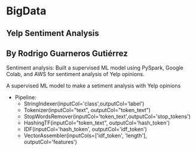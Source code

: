 # BigData
## Yelp Sentiment Analysis
## By Rodrigo Guarneros Gutiérrez

Sentiment analysis: Built a supervised ML model using PySpark, Google Colab, and AWS for sentiment analysis of Yelp opinions. 

A supervised ML model to make a setiment analysis with Yelp opinions
- Pipeline:
  - StringIndexer(inputCol='class',outputCol='label')
  - Tokenizer(inputCol="text", outputCol="token_text")
  - StopWordsRemover(inputCol='token_text',outputCol='stop_tokens')
  - HashingTF(inputCol="token_text", outputCol='hash_token')
  - IDF(inputCol='hash_token', outputCol='idf_token')
  - VectorAssembler(inputCols=['idf_token', 'length'], outputCol='features')


